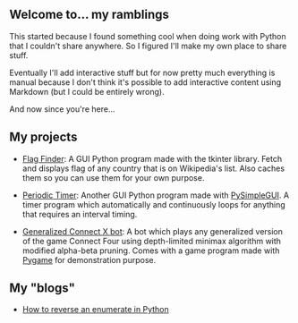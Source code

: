 ## Welcome to... my ramblings

This started because I found something cool when doing work with Python that I couldn't share anywhere. So I figured I'll make my own place to share stuff.

Eventually I'll add interactive stuff but for now pretty much everything is manual because I don't think it's possible to add interactive content using Markdown (but I could be entirely wrong).

And now since you're here...

## My projects

- [Flag Finder](https://github.com/kodcdangky/Flag-finder): A GUI Python program made with the tkinter library. Fetch and displays flag of any country that is on Wikipedia's list. Also caches them so you can use them for your own purpose.

- [Periodic Timer](https://github.com/kodcdangky/Periodic-Timer): Another GUI Python program made with [PySimpleGUI](https://github.com/PySimpleGUI/PySimpleGUI). A timer program which automatically and continuously loops for anything that requires an interval timing.

- [Generalized Connect X bot](https://github.com/kodcdangky/Generalized-Connect-X-bot): A bot which plays any generalized version of the game Connect Four using depth-limited minimax algorithm with modified alpha-beta pruning. Comes with a game program made with [Pygame](https://www.pygame.org/news) for demonstration purpose.

## My "blogs"

- [How to reverse an enumerate in Python](https://kodcdangky.github.io/blog0-reversed-enumerate)
